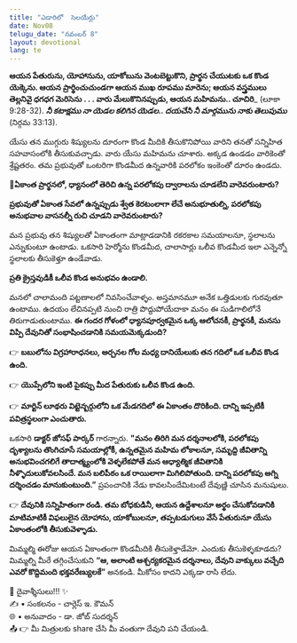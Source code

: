 ```yaml
---
title: "ఎడారిలో  సెలయేర్లు"
date: Nov08
telugu_date: "నవంబర్ 8"
layout: devotional
lang: te
---
```


**ఆయన పేతురును, యోహానును, యాకోబును వెంటబెట్టుకొని, ప్రార్థన చేయుటకు ఒక కొండ యెక్కెను. ఆయన ప్రార్థించుచుండగా ఆయన ముఖ రూపము మారెను; ఆయన వస్త్రములు తెల్లనివై ధగధగ మెరిసెను . . . వారు మేలుకొనినప్పుడు, ఆయన మహిమను.. చూచిరి**_ (లూకా 9:28-32). ***నీ కటాక్షము నా యెడల కలిగిన యెడల.. దయచేసి నీ మార్గమును నాకు తెలుపుము*** (నిర్గమ 33:13). 

యేసు తన ముగ్గురు శిష్యులను దూరంగా కొండ మీదికి తీసుకొనిపోయి వారిని తనతో సన్నిహిత సహవాసంలోకి తీసుకువచ్చాడు. వారు యేసు మహిమను చూశారు. అక్కడ ఉండడం వారికెంతో శ్రేష్టతరం. తమ ప్రభువుతో ఒంటరిగా కొండమీద ఉన్నవారికి పరలోకం ఇంకెంతో దూరం ఉండదు.

**📖ఏకాంత ప్రార్థనలో, ధ్యానంలో తెరిచి ఉన్న పరలోకపు ద్వారాలను చూడలేని వారెవరుంటారు?**

 **ప్రభువుతో ఏకాంత సేవలో ఉన్నప్పుడు శ్వేత కెరటంలాగా లేచే అనుభూతుల్ని, పరలోకపు అనుభవాల వాసనల్నీ రుచి చూడని వారెవరుంటారు?**

మన ప్రభువు తన శిష్యులతో ఏకాంతంగా మాట్లాడడానికి రకరకాల సమయాలనూ, స్థలాలను ఎన్నుకుంటూ ఉంటాడు. ఒకసారి హెర్మోను కొండమీద, చాలాసార్లు ఒలీవ కొండమీద ఇలా ఎన్నెన్నో స్థలాలకు తీసుకెళ్తూ ఉండేవాడు. 

**ప్రతి క్రైస్తవుడికీ ఒలీవ కొండ అనుభవం ఉండాలి.**

 మనలో చాలామంది పట్టణాలలో నివసించేవాళ్ళం. అస్తమానమూ అనేక ఒత్తిడులకు గురవుతూ ఉంటాము. ఉదయం లేచినప్పటి నుంచి రాత్రి పొద్దుపోయేదాకా మనం ఈ సుడిగాలిలోనే తిరుగాడుతుంటాము. 
**ఈ గందర గోళంలో ధ్యానపూర్వకమైన ఒక్క ఆలోచనకీ, ప్రార్థనకీ, మనసు విప్పి దేవునితో సంభాషించడానికి సమయమెక్కడుంది?**

👉 **బబులోను విగ్రహారాధనలు, అర్చనల గోల మధ్య దానియేలుకు తన గదిలో ఒక ఒలీవ కొండ ఉంది.**

👉 **యొప్పేలోని ఇంటి పైకప్పు మీద పేతురుకు ఒలీవ కొండ ఉంది.**

👉 **మార్టిన్ లూథరు విట్టెన్బర్గులోని ఒక మేడగదిలో ఈ ఏకాంతం దొరికింది. దాన్ని ఇప్పటికీ పవిత్రస్థలంగా ఎంచుతారు.**

ఒకసారి **డాక్టర్ జోసఫ్ పార్కర్** గారన్నారు. 
**"మనం తిరిగి మన దర్శనాలలోకి, పరలోకపు దృశ్యాలను తొంగిచూసే సమయాల్లోకీ, ఉన్నతమైన మహిమ లోకాలనూ, సమృద్ది జీవితాన్ని అనుభవించగలిగే తాదాత్మ్యంలోకి వెళ్ళలేకపోతే మన ఆధ్యాత్మిక జీవితానికి నీళ్ళొదులుకోవలసిందే. మన బలిపీఠం ఒక రాయిలాగా మిగిలిపోతుంది. దాన్ని పరలోకపు అగ్ని దర్శించడం మానుకుంటుంది.”** ప్రపంచానికి నేడు కావలసిందేమిటంటే దేవుణ్ణి చూసిన మనుషులు.

👉 **దేవునికి సన్నిహితంగా రండి. తమ బోధకుడినీ, ఆయన ఉద్దేశాలనూ అర్థం చేసుకోవడానికి మాటిమాటికీ విఫలులైన యోహాను, యాకోబులనూ, తప్పటడుగులు వేసే పేతురునూ యేసు ఏకాంతంలోకి తీసుకువెళ్ళాడు.**

 మిమ్మల్మి ఈరోజు ఆయన ఏకాంతంగా కొండమీదికి తీసుకెళ్తాడేమో. ఎందుకు తీసుకెళ్ళకూడదు? మిమ్మల్ని మీరే తగ్గించేసుకుని **“ఆ, అలాంటి ఆశ్చర్యకరమైన దర్శనాలు, దేవుని వాక్కులు వచ్చేది ఎవరో కొద్దిమంది భక్తవరేణ్యులకే”** అనకండి. మీకోసం కాదని ఎక్కడా రాసి లేదు.

<div class="blessing">🙏 <span class="bless-text">దైవాశ్శీసులు!!!</span> ✨</div>

<div class="credit">✍️ <span class="credit-text">▪ సంకలనం - చార్లెస్ ఇ. కౌమన్</span></div>
<div class="credit">🌐 <span class="credit-text">▪ అనువాదం - డా. జోబ్ సుదర్శన్</span></div>


<div class="share">📤 👉 <span class="share-text">మీ మిత్రులకు share చేసి మీ వంతుగా దేవుని పని చేయండి.</span></div>
